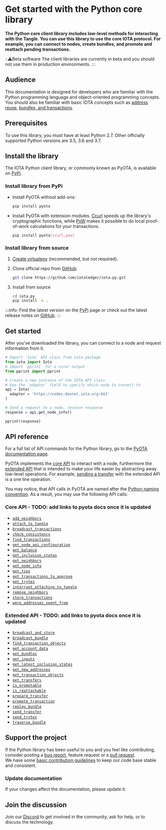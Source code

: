# Get started with the Python core library

**The Python core client library includes low-level methods for interacting with the Tangle. You can use this library to use the core IOTA protocol. For example, you can connect to nodes, create bundles, and promote and reattach pending transactions.**

:::warning:Beta software
The client libraries are currently in beta and you should not use them in production environments.
:::

## Audience

This documentation is designed for developers who are familiar with the Python programming language and object-oriented programming concepts. You should also be familiar with basic IOTA concepts such as [address reuse](root://dev-essentials/0.1/concepts/addresses-and-signatures.md#address-reuse), [bundles, and transactions](root://dev-essentials/0.1/concepts/bundles-and-transactions.md).

## Prerequisites

To use this library, you must have at least Python 2.7. Other officially supported Python versions are 3.5, 3.6 and 3.7.

## Install the library

The IOTA Python client library, or commonly known as PyOTA, is available on [PyPi](https://pypi.org/project/PyOTA/).

### Install library from PyPi

 - Install PyOTA without add-ons:

    ```bash
    pip install pyota
    ```

 - Install PyOTA with extension modules. [Ccurl](https://pypi.org/project/PyOTA-CCurl/) speeds up the library's cryptographic functions, while  [PoW](https://pypi.org/project/PyOTA-PoW/) makes it possible to do local proof-of-work calculations for your transactions.

    ```bash
    pip install pyota[ccurl,pow]
    ```
    
### Install library from source

1. [Create virtualenv](https://realpython.com/blog/python/python-virtual-environments-a-primer/) (recommended, but not required).

2. Clone official repo from [GitHub](https://github.com/iotaledger/iota.py):

    ```bash
    git clone https://github.com/iotaledger/iota.py.git
    ```
    
3. Install from source

    ```bash
    cd iota.py
    pip install -e .
    ```

:::info:
Find the latest version on the [PyPi](https://pypi.org/project/PyOTA/) page or check out the latest release notes on [GitHub](https://github.com/iotaledger/iota.py/releases).
:::

## Get started

After you've downloaded the library, you can connect to a node and request information from it.

```python
# Import `Iota` API class from iota package
from iota import Iota
# Import `pprint` for a nicer output
from pprint import pprint

# Create a new instance of the IOTA API class
# Use the `adapter` field to specify which node to connect to
api = Iota(
  adapter = 'https://nodes.devnet.iota.org:443'
)

# Send a request to a node, receive response
response = api.get_node_info()

pprint(response)
```

## API reference

For a full list of API commands for the Python library, go to the [PyOTA documentation page](https://pyota.readthedocs.io/en/latest/api.html).

PyOTA implements the [core API](../../../../node-software/0.1/iri/references/api-reference.md) to interact with a node, furthermore the [extended API](https://pyota.readthedocs.io/en/latest/api.html#extended-api) that is intended to make your life easier by abstracting away low-level operations. For example, [sending a transfer](https://pyota.readthedocs.io/en/latest/api.html#extended-api) with the extended API is a one line operation. 

You may notice, that API calls in PyOTA are named after the [Python naming convention](https://www.python.org/dev/peps/pep-0008/#naming-conventions). As a result, you may use the following API calls:

### Core API - TODO: add links to pyota docs once it is updated

- [`add_neighbors`](https://github.com/iotaledger/iota.py)
- [`attach_to_tangle`](https://github.com/iotaledger/iota.py)
- [`broadcast_transactions`](https://github.com/iotaledger/iota.py)
- [`check_consistency`](https://github.com/iotaledger/iota.py)
- [`find_transactions`](https://github.com/iotaledger/iota.py)
- [`get_node_api_configuration`](https://github.com/iotaledger/iota.py)
- [`get_balance`](https://github.com/iotaledger/iota.py)
- [`get_inclusion_states`](https://github.com/iotaledger/iota.py)
- [`get_neighbors`](https://github.com/iotaledger/iota.py)
- [`get_node_info`](https://github.com/iotaledger/iota.py)
- [`get_tips`](https://github.com/iotaledger/iota.py)
- [`get_transactions_to_approve`](https://github.com/iotaledger/iota.py)
- [`get_trytes`](https://github.com/iotaledger/iota.py)
- [`interrupt_attaching_to_tangle`](https://github.com/iotaledger/iota.py)
- [`remove_neighbors`](https://github.com/iotaledger/iota.py)
- [`store_transactions`](https://github.com/iotaledger/iota.py)
- [`were_addresses_spent_from`](https://github.com/iotaledger/iota.py)

### Extended API - TODO: add links to pyota docs once it is updated

- [`broadcast_and_store`](https://github.com/iotaledger/iota.py)
- [`broadcast_bundle`](https://github.com/iotaledger/iota.py)
- [`find_transaction_objects`](https://github.com/iotaledger/iota.py)
- [`get_account_data`](https://github.com/iotaledger/iota.py)
- [`get_bundles`](https://github.com/iotaledger/iota.py)
- [`get_inputs`](https://github.com/iotaledger/iota.py)
- [`get_latest_inclusion_states`](https://github.com/iotaledger/iota.py)
- [`get_new_addresses`](https://github.com/iotaledger/iota.py)
- [`get_transaction_objects`](https://github.com/iotaledger/iota.py)
- [`get_transfers`](https://github.com/iotaledger/iota.py)
- [`is_promotable`](https://github.com/iotaledger/iota.py)
- [`is_reattachable`](https://github.com/iotaledger/iota.py)
- [`prepare_transfer`](https://github.com/iotaledger/iota.py)
- [`promote_transaction`](https://github.com/iotaledger/iota.py)
- [`replay_bundle`](https://github.com/iotaledger/iota.py)
- [`send_transfer`](https://github.com/iotaledger/iota.py)
- [`send_trytes`](https://github.com/iotaledger/iota.py)
- [`traverse_bundle`](https://github.com/iotaledger/iota.py)

## Support the project

If the Python library has been useful to you and you feel like contributing, consider posting a [bug report](https://github.com/iotaledger/iota.py/issues/new), feature request or a [pull request](https://github.com/iotaledger/iota.py/pulls).  
We have some [basic contribution guidelines](https://github.com/iotaledger/iota.py/blob/master/CONTRIBUTING.rst) to keep our code base stable and consistent.

### Update documentation

If your changes affect the documentation, please update it.

## Join the discussion

Join our [Discord](https://discord.iota.org) to get involved in the community, ask for help, or to discuss the technology.


